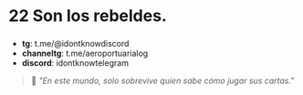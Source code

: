 # 22 Son los rebeldes.

### 
- **tg**: t.me/@idontknowdiscord 
- **channeltg**: t.me/aeroportuarialog
- **discord**: idontknowtelegram 



> 💬 _"En este mundo, solo sobrevive quien sabe cómo jugar sus cartas."_  
